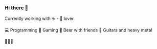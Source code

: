 ### Hi there 👋

Currently working with ☕ - 🐍 lover.

💻 Programming
👾 Gaming
🍻 Beer with friends
🎸 Guitars and heavy metal

🌌🌃🌌
